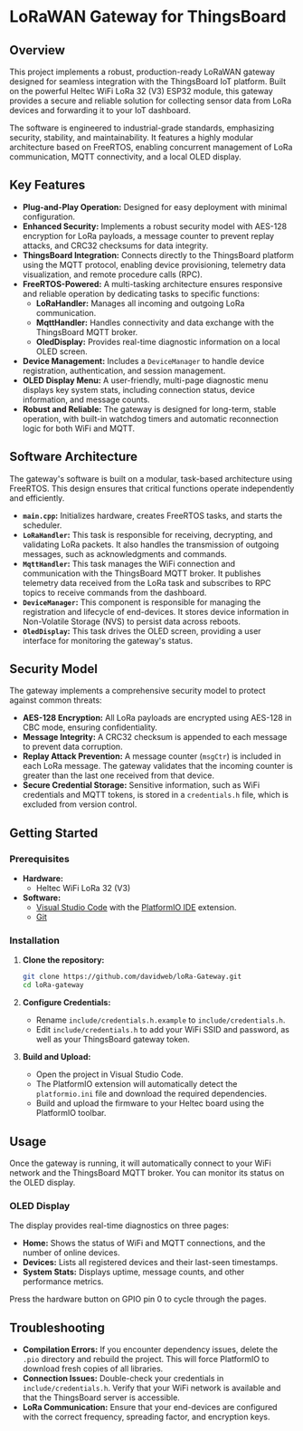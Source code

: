 # LoRaWAN Gateway for ThingsBoard

## Overview

This project implements a robust, production-ready LoRaWAN gateway designed for seamless integration with the ThingsBoard IoT platform. Built on the powerful Heltec WiFi LoRa 32 (V3) ESP32 module, this gateway provides a secure and reliable solution for collecting sensor data from LoRa devices and forwarding it to your IoT dashboard.

The software is engineered to industrial-grade standards, emphasizing security, stability, and maintainability. It features a highly modular architecture based on FreeRTOS, enabling concurrent management of LoRa communication, MQTT connectivity, and a local OLED display.

## Key Features

- **Plug-and-Play Operation:** Designed for easy deployment with minimal configuration.
- **Enhanced Security:** Implements a robust security model with AES-128 encryption for LoRa payloads, a message counter to prevent replay attacks, and CRC32 checksums for data integrity.
- **ThingsBoard Integration:** Connects directly to the ThingsBoard platform using the MQTT protocol, enabling device provisioning, telemetry data visualization, and remote procedure calls (RPC).
- **FreeRTOS-Powered:** A multi-tasking architecture ensures responsive and reliable operation by dedicating tasks to specific functions:
  - **LoRaHandler:** Manages all incoming and outgoing LoRa communication.
  - **MqttHandler:** Handles connectivity and data exchange with the ThingsBoard MQTT broker.
  - **OledDisplay:** Provides real-time diagnostic information on a local OLED screen.
- **Device Management:** Includes a `DeviceManager` to handle device registration, authentication, and session management.
- **OLED Display Menu:** A user-friendly, multi-page diagnostic menu displays key system stats, including connection status, device information, and message counts.
- **Robust and Reliable:** The gateway is designed for long-term, stable operation, with built-in watchdog timers and automatic reconnection logic for both WiFi and MQTT.

## Software Architecture

The gateway's software is built on a modular, task-based architecture using FreeRTOS. This design ensures that critical functions operate independently and efficiently.

- **`main.cpp`:** Initializes hardware, creates FreeRTOS tasks, and starts the scheduler.
- **`LoRaHandler`:** This task is responsible for receiving, decrypting, and validating LoRa packets. It also handles the transmission of outgoing messages, such as acknowledgments and commands.
- **`MqttHandler`:** This task manages the WiFi connection and communication with the ThingsBoard MQTT broker. It publishes telemetry data received from the LoRa task and subscribes to RPC topics to receive commands from the dashboard.
- **`DeviceManager`:** This component is responsible for managing the registration and lifecycle of end-devices. It stores device information in Non-Volatile Storage (NVS) to persist data across reboots.
- **`OledDisplay`:** This task drives the OLED screen, providing a user interface for monitoring the gateway's status.

## Security Model

The gateway implements a comprehensive security model to protect against common threats:

- **AES-128 Encryption:** All LoRa payloads are encrypted using AES-128 in CBC mode, ensuring confidentiality.
- **Message Integrity:** A CRC32 checksum is appended to each message to prevent data corruption.
- **Replay Attack Prevention:** A message counter (`msgCtr`) is included in each LoRa message. The gateway validates that the incoming counter is greater than the last one received from that device.
- **Secure Credential Storage:** Sensitive information, such as WiFi credentials and MQTT tokens, is stored in a `credentials.h` file, which is excluded from version control.

## Getting Started

### Prerequisites

- **Hardware:**
  - Heltec WiFi LoRa 32 (V3)
- **Software:**
  - [Visual Studio Code](https://code.visualstudio.com/) with the [PlatformIO IDE](https://platformio.org/platformio-ide/) extension.
  - [Git](https://git-scm.com/)

### Installation

1. **Clone the repository:**
   ```bash
   git clone https://github.com/davidweb/loRa-Gateway.git
   cd loRa-gateway
   ```

2. **Configure Credentials:**
   - Rename `include/credentials.h.example` to `include/credentials.h`.
   - Edit `include/credentials.h` to add your WiFi SSID and password, as well as your ThingsBoard gateway token.

3. **Build and Upload:**
   - Open the project in Visual Studio Code.
   - The PlatformIO extension will automatically detect the `platformio.ini` file and download the required dependencies.
   - Build and upload the firmware to your Heltec board using the PlatformIO toolbar.

## Usage

Once the gateway is running, it will automatically connect to your WiFi network and the ThingsBoard MQTT broker. You can monitor its status on the OLED display.

### OLED Display

The display provides real-time diagnostics on three pages:

- **Home:** Shows the status of WiFi and MQTT connections, and the number of online devices.
- **Devices:** Lists all registered devices and their last-seen timestamps.
- **System Stats:** Displays uptime, message counts, and other performance metrics.

Press the hardware button on GPIO pin 0 to cycle through the pages.

## Troubleshooting

- **Compilation Errors:** If you encounter dependency issues, delete the `.pio` directory and rebuild the project. This will force PlatformIO to download fresh copies of all libraries.
- **Connection Issues:** Double-check your credentials in `include/credentials.h`. Verify that your WiFi network is available and that the ThingsBoard server is accessible.
- **LoRa Communication:** Ensure that your end-devices are configured with the correct frequency, spreading factor, and encryption keys.

